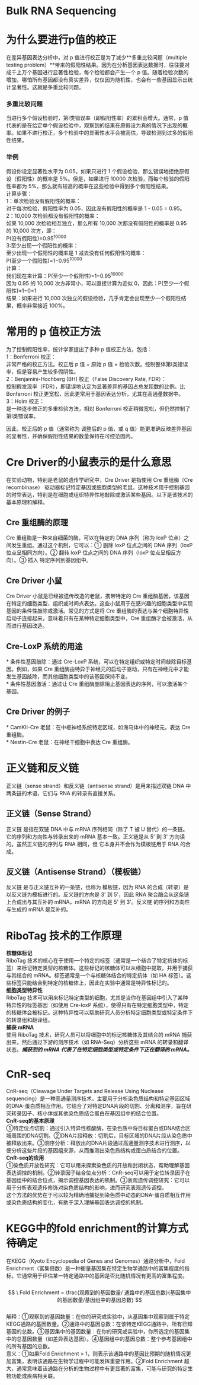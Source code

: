 # Bulk RNA Sequencing
# 为什么要进行p值的校正
在差异基因表达分析中，对 p 值进行校正是为了减少**多重比较问题（multiple testing problem）**带来的假阳性结果。因为在分析基因表达数据时，往往要对成千上万个基因进行显著性检验，每个检验都会产生一个 p 值。随着检验次数的增加，哪怕所有基因都没有真实差异，仅仅因为随机性，也会有一些基因显示出统计显著性。这就是多重比较问题。
### 多重比较问题
当进行多个假设检验时，第I类错误率（即假阳性率）的累积会增大。通常，p 值代表的是在给定单个假设检验中，观察到的结果在原假设为真的情况下出现的概率。如果不进行校正，多个检验中的显著性水平会被高估，导致检测到过多的假阳性结果。
### 举例
假设你设定显著性水平为 0.05，如果只进行 1 个假设检验，那么错误地拒绝原假设（假阳性）的概率是 5%。但是，如果进行 10000 次检验，而每个检验的假阳性率都为 5%，那么就有较高的概率在这些检验中得到多个假阳性结果。<br />
计算步骤：<br />
1：单次检验没有假阳性的概率：<br />
对于每次检验，假阳性率为 0.05，因此没有假阳性的概率是 1 - 0.05 = 0.95。<br />
2：10,000 次检验都没有假阳性的概率：<br />
如果 10,000 次检验相互独立，那么所有 10,000 次都没有假阳性的概率是 0.95 的 10,000 次方，即：<br />
P(没有假阳性)=0.95<sup>10000</sup> <br />
3:至少出现一个假阳性的概率：<br />
至少出现一个假阳性的概率是 1 减去没有任何假阳性的概率：<br />
P(至少一个假阳性)=1−0.95<sup>10000</sup> <br />
计算：<br />
我们现在来计算：P(至少一个假阳性)=1−0.95<sup>10000</sup> <br />
因为 0.95 的 10,000 次方非常小，可以直接计算为近似 0，因此：P(至少一个假阳性)≈1−0=1 <br />
结果：如果进行 10,000 次独立的假设检验，几乎肯定会出现至少一个假阳性结果，概率非常接近 100%。<br />

# 常用的 p 值校正方法  
为了控制假阳性率，统计学家提出了多种 p 值校正方法，包括：<br />
1：Bonferroni 校正：<br />
非常严格的校正方法。校正后 p 值 = 原始 p 值 × 检验次数。控制整体第I类错误率，但是容易产生较多假阴性。<br />
2：Benjamini-Hochberg (BH) 校正（False Discovery Rate, FDR）：<br />
控制假发现率（FDR），即错误地认定为显著差异的基因占总发现数的比例。比 Bonferroni 校正更宽松，因此更常用于基因表达分析，尤其在高通量数据中。<br />
3：Holm 校正：<br />
是一种逐步修正的多重检验方法，相对 Bonferroni 校正稍微宽松，但仍然控制了第I类错误率。<br />

因此，校正后的 p 值（通常称为 调整后的 p 值，或 q 值）能更准确反映差异基因的显著性，并确保假阳性结果的数量保持在可控范围内。<br />

# Cre Driver的小鼠表示的是什么意思
在实验动物，特别是老鼠的遗传学研究中，Cre Driver 是指使用 Cre 重组酶（Cre recombinase） 驱动器标记特定基因或细胞类型的老鼠。这种技术用于控制基因的时空表达，特别是在细胞或组织特异性地敲除或激活某些基因。以下是该技术的基本原理和解释。  
## Cre 重组酶的原理
Cre 重组酶是一种来自细菌的酶，可以在特定的 DNA 序列（称为 loxP 位点）之间发生重组。通过这个机制，它可以：① 删除 loxP 位点之间的 DNA 序列（loxP 位点呈相同方向）。② 翻转 loxP 位点之间的 DNA 序列（loxP 位点呈相反方向）。③ 插入 特定序列到基因组中。  
## Cre Driver 小鼠
Cre Driver 小鼠是已经被遗传改造的老鼠，携带特定的 Cre 重组酶基因，该基因在特定的细胞类型、组织或时间点表达。这些小鼠用于在感兴趣的细胞类型中实现基因的条件性敲除或激活。常见的方式是将 Cre 重组酶的表达与某个细胞特异性启动子连接起来，意味着只有在某种特定细胞类型中，Cre 重组酶才会被激活，从而进行基因改造。  
## Cre-LoxP 系统的用途
\* 条件性基因敲除：通过 Cre-LoxP 系统，可以在特定组织或特定时间敲除目标基因。例如，如果 Cre 重组酶由特异于神经元的启动子驱动，只有在神经元中才能发生基因敲除，而其他细胞类型中的该基因保持不变。   
\* 条件性基因激活：通过让 Cre 重组酶删除阻止基因表达的序列，可以激活某个基因。  
## Cre Driver 的例子
\* CamKII-Cre 老鼠：在中枢神经系统特定区域，如海马体中的神经元，表达 Cre 重组酶。  
\* Nestin-Cre 老鼠：在神经干细胞中表达 Cre 重组酶。  
# 正义链和反义链
正义链（sense strand）和反义链（antisense strand）是用来描述双链 DNA 中两条链的术语，它们与 RNA 的转录有直接关系。    
## 正义链（Sense Strand）  
正义链 是指在双链 DNA 中与 mRNA 序列相同（除了 T 被 U 替代）的一条链。它的序列和方向性与转录出来的 mRNA 基本一致。正义链是从 5' 到 3' 方向读的。虽然正义链的序列与 RNA 相同，但 它本身并不会作为模板链用于 RNA 的合成。  
## 反义链（Antisense Strand）（模板链）  
反义链 是与正义链互补的一条链，也称为 模板链，因为 RNA 的合成（转录）是以反义链为模板进行的。反义链的方向是 3' 到 5'，因此 RNA 聚合酶会从这条链上合成出与其互补的 mRNA，mRNA 的方向是 5' 到 3'。反义链 的序列和方向性与生成的 mRNA 是互补的。  

# RiboTag 技术的工作原理 <br />
**核糖体标记** <br />
RiboTag 技术的核心在于使用一个特定的标签（通常是一个结合了特定抗体的标签）来标记特定类型的核糖体。这些标记的核糖体可以从细胞中提取，并用于捕获与其结合的 mRNA。标签通常是一个与核糖体结合的特定抗体（如 HA 标签）。这些标签只能结合到特定的核糖体上，因此在实验中通常是特异性标记的。  <br />
**细胞类型特异性** <br />
RiboTag 技术可以用来标记特定类型的细胞，尤其是当你在基因组中引入了某种特异性的标签基因（如使用 Cre-loxP 系统），使得只有在特定细胞类型中，特定的核糖体会被标记。这种特异性可以帮助研究人员分析特定细胞类型或特定条件下的转录组和翻译组。 <br />
**捕获 mRNA** <br />
使用 RiboTag 技术，研究人员可以将细胞中的标记核糖体及其结合的 mRNA 捕获出来，然后通过下游的测序技术（如 RNA-Seq）分析这些 mRNA 的转录和翻译状态。***捕获到的 mRNA 代表了在特定细胞类型或特定条件下正在翻译的 mRNA。*** <br />
# CnR-seq  <br />
CnR-seq（Cleavage Under Targets and Release Using Nuclease sequencing）是一种高通量测序技术，主要用于分析染色质结构和特定基因区域的DNA-蛋白质相互作用。它结合了对特定DNA片段的切割、分离和测序，旨在研究转录因子、核小体或其他染色质结合蛋白在基因组中的结合位置。<br />
**CnR-seq的基本原理**<br />
①特定位点切割：通过引入特异性核酸酶，在染色质中将目标蛋白或DNA结合区域周围的DNA切割。②DNA片段释放：切割后，目标区域的DNA片段从染色质中被释放出来。③测序分析：释放出的DNA片段通过高通量测序技术进行测序，以便分析这些片段的基因组来源，从而推测出染色质结构或蛋白质结合的位置。<br />
**CnR-seq的应用**<br />
①染色质开放性研究：它可以用来探索染色质的开放和封闭状态，帮助理解基因表达调控的机制。②转录因子结合位点分析：CnR-seq可以用于定位转录因子在基因组中的结合位点，揭示调控基因表达的机制。③表观遗传调控研究：它可以用于分析表观遗传修饰对染色质结构的影响，进而研究表观遗传调控。<br />
这个方法的优势在于可以较为精确地捕捉到染色质中动态的DNA-蛋白质相互作用或染色质结构的变化，有助于深入理解基因表达调控的机制。<br />

# KEGG中的fold enrichment的计算方式 待确定<br />
在KEGG（Kyoto Encyclopedia of Genes and Genomes）通路分析中，Fold Enrichment（富集倍数）是一种衡量基因集在特定生物学通路中的富集程度的指标。它通常用于评估某一特定通路中的基因是否比随机情况有更高的富集程度。<br />  
$$ \ Fold Enrichment = \frac{观察到的基因数量/ 通路中的基因总数}{基因集中的基因数量/基因组中的基因总数} $$     
解释：①观察到的基因数量：在你的研究或实验中，从基因集中观察到属于特定KEGG通路的基因数量。②通路中的基因总数：在该特定KEGG通路中，所有已知基因的总数。③基因集中的基因数量：在你的研究或实验中，你所选定的基因集中的总基因数量（如差异表达基因）。④基因组中的基因总数：整个参考基因组中的所有基因的总数。<br />
意义：①如果Fold Enrichment > 1，则表示该通路中的基因比预期的随机情况更加富集，表明该通路在生物学过程中可能发挥重要作用。②Fold Enrichment 越大，通常意味着该通路在分析的生物过程中有更显著的富集，可能与研究的特定生物功能或疾病相关联。<br />

































